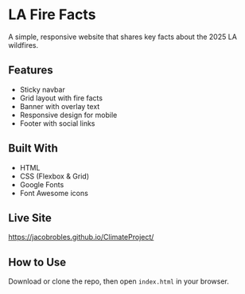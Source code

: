 # LA Fire Facts

A simple, responsive website that shares key facts about the 2025 LA wildfires.

## Features

- Sticky navbar
- Grid layout with fire facts
- Banner with overlay text
- Responsive design for mobile
- Footer with social links

## Built With

- HTML
- CSS (Flexbox & Grid)
- Google Fonts
- Font Awesome icons

## Live Site

https://jacobrobles.github.io/ClimateProject/ <!-- Add your live link if deployed -->

## How to Use

Download or clone the repo, then open `index.html` in your browser.

